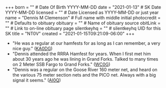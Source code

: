 +++
born = ""        # Date Of Birth YYYY-MM-DD
date = "2021-01-13"        # SK Date YYYY-MM-DD
licensed = ""    # Date Licensed as YYYY-MM-DD or just year
name = "Dennis M Clemenson"        # Full name with middle initial
photocredit = "" # Defaults to obituary
obituary = ""    # Name of obituary source
obitLink = ""    # Link to on-line obituary page
silentkeyhq = "" # silentkeyhq UID for this SK
title = "NT0V"
created = "2021-01-15T09:21:09-06:00"
+++
* "He was a regular at our hamfests for as long as I can remember,  a very nice guy." ([KA0DG](https://lists.rrra.org/pipermail/rrra/2021-January/000987.html))
* "Dennis attended the RRRA Hamfest for years. When I first met him about 30 years ago he was lining in Grand Forks. Talked to many times on 2 Meter SSB Fargo to Grand Forks." ([WC0G](https://lists.rrra.org/pipermail/rrra/2021-January/000989.html))
* "Dennis was a regular on the Goose River 160 meter net, and heard on the various 75 meter section nets and the PICO net.  Always with a big signal it seems." ([AI0Q](https://lists.rrra.org/pipermail/rrra/2021-January/000990.html))

<!--
Previously KE0FW
Became NT0V 1986-03-18
https://lists.rrra.org/pipermail/rrra/2021-January/000986.html
-->
